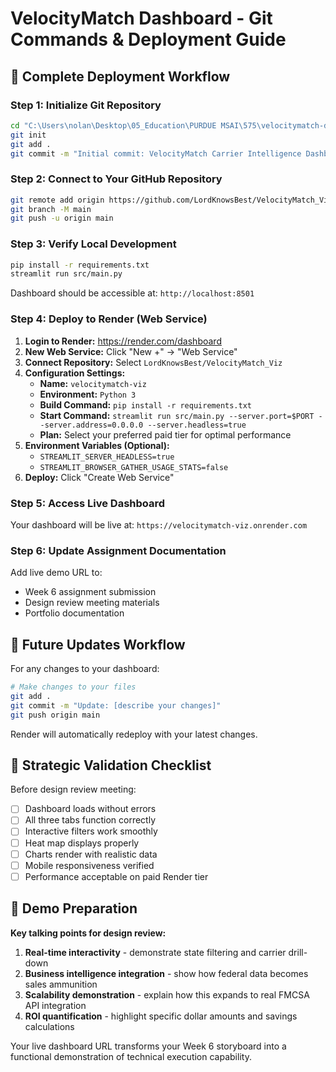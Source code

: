 # VelocityMatch Dashboard - Git Commands & Deployment Guide

## 🚀 Complete Deployment Workflow

### Step 1: Initialize Git Repository
```bash
cd "C:\Users\nolan\Desktop\05_Education\PURDUE MSAI\575\velocitymatch-dashboard"
git init
git add .
git commit -m "Initial commit: VelocityMatch Carrier Intelligence Dashboard - CGT 575 Strategic Implementation"
```

### Step 2: Connect to Your GitHub Repository
```bash
git remote add origin https://github.com/LordKnowsBest/VelocityMatch_Viz.git
git branch -M main
git push -u origin main
```

### Step 3: Verify Local Development
```bash
pip install -r requirements.txt
streamlit run src/main.py
```
Dashboard should be accessible at: `http://localhost:8501`

### Step 4: Deploy to Render (Web Service)
1. **Login to Render:** https://render.com/dashboard
2. **New Web Service:** Click "New +" → "Web Service"
3. **Connect Repository:** Select `LordKnowsBest/VelocityMatch_Viz`
4. **Configuration Settings:**
   - **Name:** `velocitymatch-viz`
   - **Environment:** `Python 3`
   - **Build Command:** `pip install -r requirements.txt`
   - **Start Command:** `streamlit run src/main.py --server.port=$PORT --server.address=0.0.0.0 --server.headless=true`
   - **Plan:** Select your preferred paid tier for optimal performance
5. **Environment Variables (Optional):**
   - `STREAMLIT_SERVER_HEADLESS=true`
   - `STREAMLIT_BROWSER_GATHER_USAGE_STATS=false`
6. **Deploy:** Click "Create Web Service"

### Step 5: Access Live Dashboard
Your dashboard will be live at: `https://velocitymatch-viz.onrender.com`

### Step 6: Update Assignment Documentation
Add live demo URL to:
- Week 6 assignment submission
- Design review meeting materials
- Portfolio documentation

## 🔄 Future Updates Workflow

For any changes to your dashboard:
```bash
# Make changes to your files
git add .
git commit -m "Update: [describe your changes]"
git push origin main
```

Render will automatically redeploy with your latest changes.

## 🎯 Strategic Validation Checklist

Before design review meeting:
- [ ] Dashboard loads without errors
- [ ] All three tabs function correctly
- [ ] Interactive filters work smoothly
- [ ] Heat map displays properly
- [ ] Charts render with realistic data
- [ ] Mobile responsiveness verified
- [ ] Performance acceptable on paid Render tier

## 📱 Demo Preparation

**Key talking points for design review:**
1. **Real-time interactivity** - demonstrate state filtering and carrier drill-down
2. **Business intelligence integration** - show how federal data becomes sales ammunition
3. **Scalability demonstration** - explain how this expands to real FMCSA API integration
4. **ROI quantification** - highlight specific dollar amounts and savings calculations

Your live dashboard URL transforms your Week 6 storyboard into a functional demonstration of technical execution capability.
